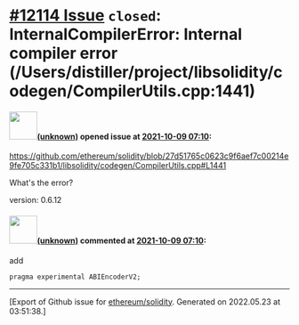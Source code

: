 # [\#12114 Issue](https://github.com/ethereum/solidity/issues/12114) `closed`: InternalCompilerError: Internal compiler error (/Users/distiller/project/libsolidity/codegen/CompilerUtils.cpp:1441)

#### <img src="(unknown)" width="50">[(unknown)]((unknown)) opened issue at [2021-10-09 07:10](https://github.com/ethereum/solidity/issues/12114):

https://github.com/ethereum/solidity/blob/27d51765c0623c9f6aef7c00214e9fe705c331b1/libsolidity/codegen/CompilerUtils.cpp#L1441

What's the error?


version: 0.6.12

#### <img src="(unknown)" width="50">[(unknown)]((unknown)) commented at [2021-10-09 07:10](https://github.com/ethereum/solidity/issues/12114#issuecomment-939246094):



add

`pragma experimental ABIEncoderV2;`


-------------------------------------------------------------------------------



[Export of Github issue for [ethereum/solidity](https://github.com/ethereum/solidity). Generated on 2022.05.23 at 03:51:38.]
